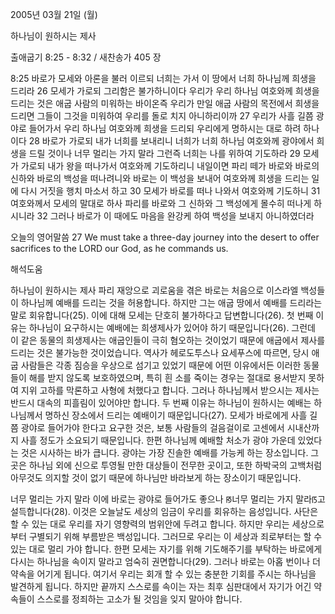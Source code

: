 2005년 03월 21일 (월)

하나님이 원하시는 제사



출애굽기 8:25 - 8:32 / 새찬송가 405 장


8:25 바로가 모세와 아론을 불러 이르되 너희는 가서 이 땅에서 너희 하나님께 희생을 드리라 26 모세가 가로되 그리함은 불가하니이다 우리가 우리 하나님 여호와께 희생을 드리는 것은 애굽 사람의 미워하는 바이온즉 우리가 만일 애굽 사람의 목전에서 희생을 드리면 그들이 그것을 미워하여 우리를 돌로 치지 아니하리이까 27 우리가 사흘 길쯤 광야로 들어가서 우리 하나님 여호와께 희생을 드리되 우리에게 명하시는 대로 하려 하나이다 28 바로가 가로되 내가 너희를 보내리니 너희가 너희 하나님 여호와께 광야에서 희생을 드릴 것이나 너무 멀리는 가지 말라 그런즉 너희는 나를 위하여 기도하라 29 모세가 가로되 내가 왕을 떠나가서 여호와께 기도하리니 내일이면 파리 떼가 바로와 바로의 신하와 바로의 백성을 떠나려니와 바로는 이 백성을 보내어 여호와께 희생을 드리는 일에 다시 거짓을 행치 마소서 하고 30 모세가 바로를 떠나 나와서 여호와께 기도하니 31 여호와께서 모세의 말대로 하사 파리를 바로와 그 신하와 그 백성에게 몰수히 떠나게 하시니라 32 그러나 바로가 이 때에도 마음을 완강케 하여 백성을 보내지 아니하였더라 

오늘의 영어말씀 
27 We must take a three-day journey into the desert to offer sacrifices to the LORD our God, as he commands us.

해석도움





하나님이 원하시는 제사 
파리 재앙으로 괴로움을 겪은 바로는 처음으로 이스라엘 백성들이 하나님께 예배를 드리는 것을 허용합니다. 하지만 그는 애굽 땅에서 예배를 드리라는 말로 회유합니다(25). 이에 대해 모세는 단호히 불가하다고 답변합니다(26). 첫 번째 이유는 하나님이 요구하시는 예배에는 희생제사가 있어야 하기 때문입니다(26). 그런데 이 같은 동물의 희생제사는 애굽인들이 극히 혐오하는 것이었기 때문에 애굽에서 제사를 드리는 것은 불가능한 것이었습니다. 역사가 헤로도투스나 요세푸스에 따르면, 당시 애굽 사람들은 각종 짐승을 우상으로 섬기고 있었기 때문에 어떤 이유에서든 이러한 동물들이 해를 받지 않도록 보호하였으며, 특히 흰 소를 죽이는 경우는 절대로 용서받지 못하여 지위 고하를 막론하고 사형에 처했다고 합니다. 그러나 하나님께서 받으시는 제사는 반드시 대속의 피흘림이 있어야만 합니다. 두 번째 이유는 하나님이 원하시는 예배는 하나님께서 명하신 장소에서 드리는 예배이기 때문입니다(27). 모세가 바로에게 사흘 길쯤 광야로 들어가야 한다고 요구한 것은, 보통 사람들의 걸음걸이로 고센에서 시내산까지 사흘 정도가 소요되기 때문입니다. 한편 하나님께 예배할 처소가 광야 가운데 있었다는 것은 시사하는 바가 큽니다. 광야는 가장 진솔한 예배를 가능케 하는 장소입니다. 그곳은 하나님 외에 신으로 투영될 만한 대상들이 전무한 곳이고, 또한 하박국의 고백처럼 아무것도 의지할 것이 없기 때문에 하나님만 바라보게 하는 장소이기 때문입니다. 

너무 멀리는 가지 말라 
이에 바로는 광야로 들어가도 좋으나 ꡐ너무 멀리는 가지 말라ꡑ고 설득합니다(28). 이것은 오늘날도 세상의 임금이 우리를 회유하는 음성입니다. 사단은 할 수 있는 대로 우리를 자기 영향력의 범위안에 두려고 합니다. 하지만 우리는 세상으로부터 구별되기 위해 부름받은 백성입니다. 그러므로 우리는 이 세상과 죄로부터는 할 수 있는 대로 멀리 가야 합니다. 한편 모세는 자기를 위해 기도해주기를 부탁하는 바로에게 다시는 하나님을 속이지 말라고 엄숙히 권면합니다(29). 그러나 바로는 아홉 번이나 더 약속을 어기게 됩니다. 여기서 우리는 회개 할 수 있는 충분한 기회를 주시는 하나님을 발견하게 됩니다. 하지만 끝까지 스스로를 속이는 자는 최후 심판대에서 자기가 어긴 약속들이 스스로를 정죄하는 고소가 될 것임을 잊지 말아야 합니다.